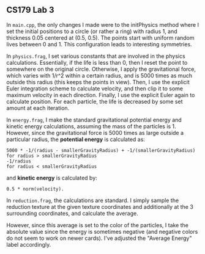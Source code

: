 CS179 Lab 3
----------

In ```main.cpp```, the only changes I made were to the initPhysics method where I set the initial positions to a circle (or rather a ring) with radius 1, and thickness 0.05 centered at (0.5, 0.5). The points start with uniform random lives between 0 and 1. This configuration leads to interesting symmetries.


In ```physics.frag```, I set various constants that are involved in the physics calculations. Essentially, if the life is less than 0, then I reset the point to somewhere on the original circle. Otherwise, I apply the gravitational force, which varies with 1/r^2 within a certain radius, and is 5000 times as much outside this radius (this keeps the points in view). Then, I use the explicit Euler integration scheme to calculate velocity, and then clip it to some maximum velocity in each direction. Finally, I use the explicit Euler again to calculate position. For each particle, the life is decreased by some set amount at each iteration.


In ```energy.frag```, I make the standard gravitational potential energy and kinetic energy calculations, assuming the mass of the particles is 1. However, since the gravitational force is 5000 times as large outside a particular radius, the **potential energy** is calculated as:

    5000 * -1/(radius - smallerGravityRadius) + -1/(smallerGravityRadius)   for radius > smallerGravityRadius
    -1/radius 															    for radius < smallerGravityRadius

and **kinetic energy** is calculated by:

    0.5 * norm(velocity).


In ```reduction.frag```, the calculations are standard. I simply sample the reduction texture at the given texture coordinates and additionally at the 3 surrounding coordinates, and calculate the average.

However, since this average is set to the color of the particles, I take the absolute value since the energy is sometimes negative (and negative colors do not seem to work on newer cards). I've adjusted the "Average Energy" label accordingly.